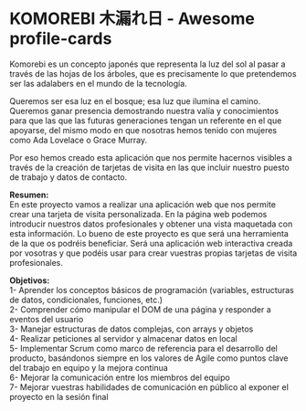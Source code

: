 # KOMOREBI 木漏れ日 - Awesome profile-cards

Komorebi es un concepto japonés que representa la luz del sol al pasar a través de las hojas de los árboles, que es precisamente lo que pretendemos ser las adalabers en el mundo de la tecnología. 

Queremos ser esa luz en el bosque; esa luz que ilumina el camino. Queremos ganar presencia demostrando nuestra valía y conocimientos para que las que las futuras generaciones tengan un referente en el que apoyarse, del mismo modo en que nosotras hemos tenido con mujeres como Ada Lovelace o Grace Murray.

Por eso hemos creado esta aplicación que nos permite hacernos visibles a través de la creación de tarjetas de visita en las que incluir nuestro puesto de trabajo y datos de contacto. 
</br>

**Resumen:** </br>
En este proyecto vamos a realizar una aplicación web que nos permite crear una tarjeta de visita personalizada. En la página web podemos introducir nuestros datos profesionales y obtener una vista maquetada con esta información. Lo bueno de este proyecto es que será una herramienta de la que os podréis beneficiar. Será una aplicación web interactiva creada por vosotras y que podéis usar para crear vuestras propias tarjetas de visita profesionales.

**Objetivos:** </br>
1- Aprender los conceptos básicos de programación (variables, estructuras de datos, condicionales, funciones, etc.)</br>
2- Comprender cómo manipular el DOM de una página y responder a eventos del usuario</br>
3- Manejar estructuras de datos complejas, con arrays y objetos </br>
4- Realizar peticiones al servidor y almacenar datos en local </br>
5- Implementar Scrum como marco de referencia para el desarrollo del producto, basándonos siempre en los valores de Agile como puntos clave del trabajo en equipo y la mejora continua </br>
6- Mejorar la comunicación entre los miembros del equipo </br>
7- Mejorar vuestras habilidades de comunicación en público al exponer el proyecto en la sesión final






